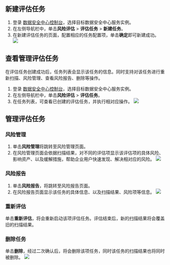 ## 新建评估任务
1. 登录 [数据安全中心控制台](https://console.cloud.tencent.com/dsgc/overview)，选择目标数据安全中心服务实例。
2. 在左侧导航栏中，单击**风险评估** > **评估任务** > **新建任务**。
3. 在新建评估任务的页面，配置相应的任务配置项，单击**确定**即可新建成功。
![](https://qcloudimg.tencent-cloud.cn/raw/ac953334a66cf458897ea78473ab2b64.png)

## 查看管理评估任务
在评估任务创建成功后，任务列表会显示该任务的信息。同时支持对该任务进行重新扫描、风险管理、查看风险报告、删除等操作。
1. 登录 [数据安全中心控制台](https://console.cloud.tencent.com/dsgc/overview)，选择目标数据安全中心服务实例。
2. 在左侧导航栏中，单击**风险评估** > **评估任务**。
3. 在任务列表，可查看已创建的评估任务，并执行相对应操作。
![](https://qcloudimg.tencent-cloud.cn/raw/12ca916342a70cda59d00643822a50e2.png)

## 管理评估任务
### 风险管理
1. 单击**风险管理**将跳转至风险管理页面。
2. 在风险管理页面会依据扫描结果，对不同的评估项显示该评估项的具体风险、影响资产、以及缓解措施，帮助企业用户快速发现、解决相对应的风险。
![](https://qcloudimg.tencent-cloud.cn/raw/0b9bd72e23cd41c54e0d27ca7d8541d6.png)

### 风险报告
1. 单击**风险报告**，将跳转至风险报告页面。
2. 在风险报告页面显示该任务的具体信息、以及扫描结果、风险项等信息。
![](https://qcloudimg.tencent-cloud.cn/raw/f8eb6e2d4ec8e851570f87f09b510c4b.png)

### 重新评估
单击**重新评估**，将会重新启动该项评估任务。评估结束后，新的扫描结果将会覆盖旧的扫描结果。

### 删除任务
单击**删除**，经过二次确认后，将会删除该项任务，同时该任务的扫描结果也将同时被删除。
![](https://qcloudimg.tencent-cloud.cn/raw/e813a232d16a315f4e777c0a062f2b00.png)

